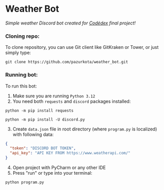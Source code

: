 # Weather Bot
*Simple weather Discord bot created for [Codédex](https://www.codedex.io/home) final project!*

### Cloning repo:
To clone repository, you can use Git client like GitKraken or Tower, or just simply type:
```commandline
git clone https://github.com/pazurkota/weather_bot.git
```

### Running bot:
To run this bot: 
1. Make sure you are running `Python 3.12`
2. You need both `requests` and `discord` packages installed:
```commandline
python -m pip install requests
```
```commandline
python -m pip install -U discord.py
```
3. Create `data.json` file in root directory (where `program.py` is localized) with following data:
```json
{
  "token": "DISCORD BOT TOKEN",
  "api_key": "API KEY FROM https://www.weatherapi.com/"
}
```
4. Open project with PyCharm or any other IDE
5. Press "run" or type into your terminal:
```commandline
python program.py
```
